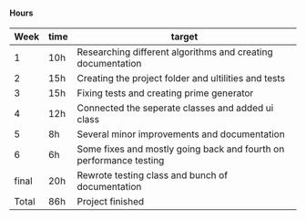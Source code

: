 #### Hours

Week     | time | target |
-----------|------|--------|
1 | 10h | Researching different algorithms and creating documentation |
2 | 15h | Creating the project folder and ultilities and tests |
3 | 15h | Fixing tests and creating prime generator |
4 | 12h | Connected the seperate classes and added ui class |
5 | 8h | Several minor improvements and documentation |
6 | 6h | Some fixes and mostly going back and fourth on performance testing |
final | 20h | Rewrote testing class and bunch of documentation |
Total | 86h  | Project finished |